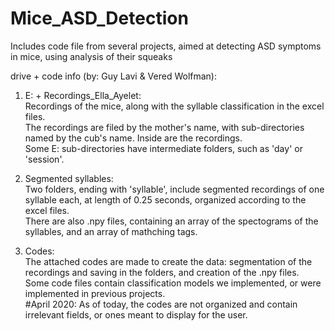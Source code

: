 # Mice_ASD_Detection

Includes code file from several projects, aimed at detecting ASD symptoms in mice, using analysis of their squeaks

drive + code info (by: Guy Lavi & Vered Wolfman):
1. E: + Recordings_Ella_Ayelet:  
    Recordings of the mice, along with the syllable classification in the excel files.  
    The recordings are filed by the mother's name, with sub-directories named by the cub's name. Inside are the recordings.  
    Some E: sub-directories have intermediate folders, such as 'day' or 'session'.  
    
2. Segmented syllables:  
    Two folders, ending with 'syllable', include segmented recordings of one syllable each, at length of 0.25 seconds, organized according to the excel files.  
    There are also .npy files, containing an array of the spectograms of the syllables, and an array of mathching tags.  
    
3. Codes:  
    The attached codes are made to create the data: segmentation of the recordings and saving in the folders, and creation of the .npy files.  
    Some code files contain classification models we implemented, or were implemented in previous projects.  
    #April 2020: As of today, the codes are not organized and contain irrelevant fields, or ones meant to display for the user.  
    
